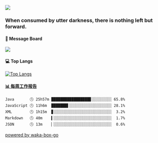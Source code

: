 <p>
  <a href="https://count.getloli.com/get/@codeashen/"><img src="https://count.getloli.com/get/@codeashen"></a>
<!--   <img src="https://weather-icon.journeyad.repl.co/@shanghai?v=1" align="right"> -->
</p>

### When consumed by utter darkness, there is nothing left but forward.

#### 💬 Message Board

[![](https://chat.getloli.com/room/@codeashen.github/svg?width=600&height=280&limit=20&theme=light&title=codeashen@github:%20~&fontSize=13)](https://chat.getloli.com/room/@codeashen.github?title=CodeAshen%E7%9A%84%E7%95%99%E8%A8%80%E6%9D%BF)

#### 💻 Top Langs

[![Top Langs](https://github-readme-stats.vercel.app/api/top-langs/?username=codeashen&layout=compact)](https://github.com/anuraghazra/github-readme-stats)

<!-- waka-box start -->
#### <a href="https://gist.github.com/b8a76e2f77fae9f88c83d7724b8260e5" target="_blank">📊 每周工作报告</a>
```text
Java       🕓 25h57m █████████████████▊░░░░░░░░░ 65.8%
JavaScript 🕓 11h6m  ███████▌░░░░░░░░░░░░░░░░░░░ 28.1%
XML        🕓 1h15m  ▊░░░░░░░░░░░░░░░░░░░░░░░░░░  3.2%
Markdown   🕓 40m    ▍░░░░░░░░░░░░░░░░░░░░░░░░░░  1.7%
JSON       🕓 13m    ▏░░░░░░░░░░░░░░░░░░░░░░░░░░  0.6%
```
<!-- Powered by https://github.com/journey-ad/waka-box-go . -->
<!-- waka-box end -->
[powered by waka-box-go](https://github.com/codeashen/waka-box-go)

<!--
### 
**codeashen/codeashen** is a ✨ _special_ ✨ repository because its `README.md` (this file) appears on your GitHub profile.

Here are some ideas to get you started:

- 🔭 I’m currently working on ...
- 🌱 I’m currently learning ...
- 👯 I’m looking to collaborate on ...
- 🤔 I’m looking for help with ...
- 💬 Ask me about ...
- 📫 How to reach me: ...
- 😄 Pronouns: ...
- ⚡ Fun fact: ...
-->

